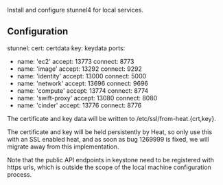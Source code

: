 Install and configure stunnel4 for local services.

Configuration
-------------

stunnel:
  cert: certdata
  key: keydata
  ports:
   - name: 'ec2'
     accept: 13773
     connect: 8773
   - name: 'image'
     accept: 13292
     connect: 9292
   - name: 'identity'
     accept: 13000
     connect: 5000
   - name: 'network'
     accept: 13696
     connect: 9696
   - name: 'compute'
     accept: 13774
     connect: 8774
   - name: 'swift-proxy'
     accept: 13080
     connect: 8080
   - name: 'cinder'
     accept: 13776
     connect: 8776

The certificate and key data will be written to /etc/ssl/from-heat.{crt,key}.

The certificate and key will be held persistently by Heat, so only use this with
an SSL enabled heat, and as soon as bug 1269999 is fixed, we will migrate away
from this implementation.

Note that the public API endpoints in keystone need to be registered with https
urls, which is outside the scope of the local machine configuration process.
